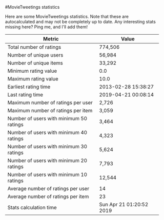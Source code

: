 #MovieTweetings statistics

Here are some MovieTweetings statistics. Note that these are autocalculated and may not be completely up to date. Any interesting stats missing here? Ping me, and I'll add them!

Metric | Value
--- | ---
Total number of ratings                 | 774,506
Number of unique users                  | 56,984
Number of unique items                  | 33,292
Minimum rating value                    | 0.0
Maximum rating value                    | 10.0
Earliest rating time                    | 2013-02-28 15:38:27
Last rating time                        | 2019-04-21 00:08:14
Maximum number of ratings per user      | 2,726
Maximum number of ratings per item      | 3,059
Number of users with minimum 50 ratings | 3,464
Number of users with minimum 40 ratings | 4,323
Number of users with minimum 30 ratings | 5,624
Number of users with minimum 20 ratings | 7,793
Number of users with minimum 10 ratings | 12,544
Average number of ratings per user      | 14
Average number of ratings per item      | 23
Stats calculation time                  | Sun Apr 21 01:20:52 2019

